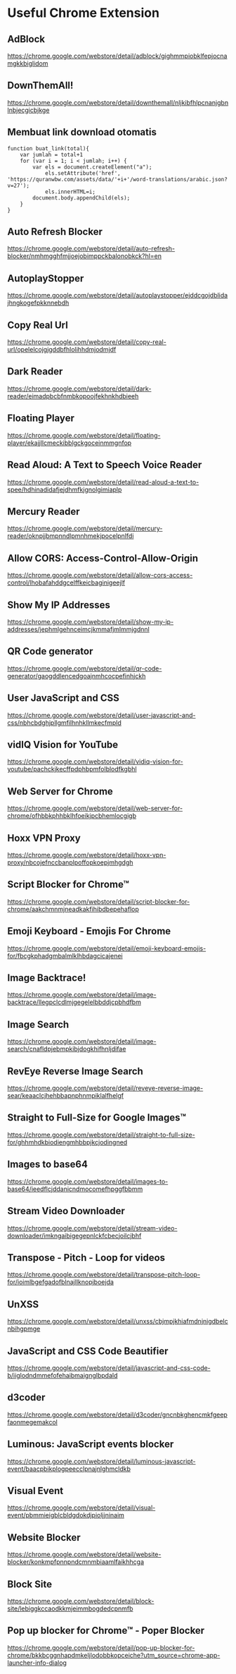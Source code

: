 # Useful Chrome Extension
## AdBlock
https://chrome.google.com/webstore/detail/adblock/gighmmpiobklfepjocnamgkkbiglidom

## DownThemAll!
https://chrome.google.com/webstore/detail/downthemall/nljkibfhlpcnanjgbnlnbjecgicbjkge

## Membuat link download otomatis
```
function buat_link(total){
	var jumlah = total+1
    for (var i = 1; i < jumlah; i++) {
	    var els = document.createElement("a");
		    els.setAttribute('href', 'https://quranwbw.com/assets/data/'+i+'/word-translations/arabic.json?v=27');
		    els.innerHTML=i;
		document.body.appendChild(els);
    }
}
```

## Auto Refresh Blocker
https://chrome.google.com/webstore/detail/auto-refresh-blocker/nmhmgghfmjjoejobimppckbalonobkck?hl=en

## AutoplayStopper
https://chrome.google.com/webstore/detail/autoplaystopper/ejddcgojdblidajhngkogefpkknnebdh

## Copy Real Url
https://chrome.google.com/webstore/detail/copy-real-url/opelelcojgjgddbfhlolihhdmjodmjdf

## Dark Reader
https://chrome.google.com/webstore/detail/dark-reader/eimadpbcbfnmbkopoojfekhnkhdbieeh

## Floating Player
https://chrome.google.com/webstore/detail/floating-player/ekajjllcmeckibblgckgoceinmmgnfop

## Read Aloud: A Text to Speech Voice Reader
https://chrome.google.com/webstore/detail/read-aloud-a-text-to-spee/hdhinadidafjejdhmfkjgnolgimiaplp

## Mercury Reader
https://chrome.google.com/webstore/detail/mercury-reader/oknpjjbmpnndlpmnhmekjpocelpnlfdi

## Allow CORS: Access-Control-Allow-Origin
https://chrome.google.com/webstore/detail/allow-cors-access-control/lhobafahddgcelffkeicbaginigeejlf

## Show My IP Addresses
https://chrome.google.com/webstore/detail/show-my-ip-addresses/jephmlgehnceimcjkmmafjmlmmjgdnnl

## QR Code generator
https://chrome.google.com/webstore/detail/qr-code-generator/gaogddlencedgoajnmhcocpefinhjckh

## User JavaScript and CSS
https://chrome.google.com/webstore/detail/user-javascript-and-css/nbhcbdghjpllgmfilhnhkllmkecfmpld

## vidIQ Vision for YouTube
https://chrome.google.com/webstore/detail/vidiq-vision-for-youtube/pachckjkecffpdphbpmfolblodfkgbhl

## Web Server for Chrome
https://chrome.google.com/webstore/detail/web-server-for-chrome/ofhbbkphhbklhfoeikjpcbhemlocgigb

## Hoxx VPN Proxy
https://chrome.google.com/webstore/detail/hoxx-vpn-proxy/nbcojefnccbanplpoffopkoepjmhgdgh

## Script Blocker for Chrome™
https://chrome.google.com/webstore/detail/script-blocker-for-chrome/aakchmnmjneadkakfihibdbepehaflop

## Emoji Keyboard - Emojis For Chrome
https://chrome.google.com/webstore/detail/emoji-keyboard-emojis-for/fbcgkphadgmbalmlklhbdagcicajenei

## Image Backtrace!
https://chrome.google.com/webstore/detail/image-backtrace/llegpclcdlmjgegelelbbddjcpbhdfbm

## Image Search
https://chrome.google.com/webstore/detail/image-search/cnafldpjebmpkibjdogkhifhnljdifae

## RevEye Reverse Image Search
https://chrome.google.com/webstore/detail/reveye-reverse-image-sear/keaaclcjhehbbapnphnmpiklalfhelgf

## Straight to Full-Size for Google Images™
https://chrome.google.com/webstore/detail/straight-to-full-size-for/ghhmhdkbiodiengmhbbpjkcjodingned

## Images to base64
https://chrome.google.com/webstore/detail/images-to-base64/ieedflcjddanicndmocomefhpggfbbmm

## Stream Video Downloader
https://chrome.google.com/webstore/detail/stream-video-downloader/imkngaibigegepnlckfcbecjoilcjbhf

## Transpose - Pitch - Loop for videos
https://chrome.google.com/webstore/detail/transpose-pitch-loop-for/ioimlbgefgadofblnajllknopjboejda

## UnXSS
https://chrome.google.com/webstore/detail/unxss/cbjmpjkhiafmdnjnigdbelcnbihgpmge

## JavaScript and CSS Code Beautifier
https://chrome.google.com/webstore/detail/javascript-and-css-code-b/iiglodndmmefofehaibmaignglbpdald

## d3coder
https://chrome.google.com/webstore/detail/d3coder/gncnbkghencmkfgeepfaonmegemakcol

## Luminous: JavaScript events blocker
https://chrome.google.com/webstore/detail/luminous-javascript-event/baacpbikplogpeecclpnajnlghmcldkb

## Visual Event
https://chrome.google.com/webstore/detail/visual-event/pbmmieigblcbldgdokdjpioljjninaim

## Website Blocker
https://chrome.google.com/webstore/detail/website-blocker/konkmpfpnnpndcmnmbiaamlfaikhhcga

## Block Site
https://chrome.google.com/webstore/detail/block-site/lebiggkccaodkkmjeimmbogdedcpnmfb

## Pop up blocker for Chrome™ - Poper Blocker
https://chrome.google.com/webstore/detail/pop-up-blocker-for-chrome/bkkbcggnhapdmkeljlodobbkopceiche?utm_source=chrome-app-launcher-info-dialog
